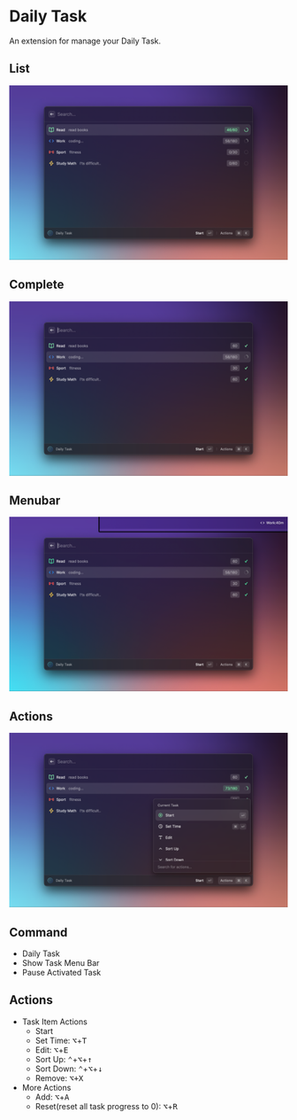 # Daily Task

An extension for manage your Daily Task.

## List
![List](./metadata/daily-task-1.png)
## Complete
![Complete](./metadata/daily-task-2.png)
## Menubar
![Menubar](./metadata/daily-task-3.png)
## Actions
![Task Actions](./metadata/daily-task-4.png)

## Command
- Daily Task
- Show Task Menu Bar
- Pause Activated Task

## Actions
- Task Item Actions
  - Start
  - Set Time: <kbd>⌥</kbd>+<kbd>T</kbd>
  - Edit: <kbd>⌥</kbd>+<kbd>E</kbd>
  - Sort Up: <kbd>⌃</kbd>+<kbd>⌥</kbd>+<kbd>↑</kbd>
  - Sort Down: <kbd>⌃</kbd>+<kbd>⌥</kbd>+<kbd>↓</kbd>
  - Remove: <kbd>⌥+X</kbd>
- More Actions
  - Add: <kbd>⌥</kbd>+<kbd>A</kbd>
  - Reset(reset all task progress to 0): <kbd>⌥</kbd>+<kbd>R</kbd>